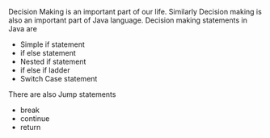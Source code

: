 Decision Making is an important part of our life.
Similarly Decision making is also an important part of Java language.
Decision making statements in Java are 
- Simple if statement
- if else statement
- Nested if statement
- if else if ladder
- Switch Case statement

There are also Jump statements
- break
- continue
- return
